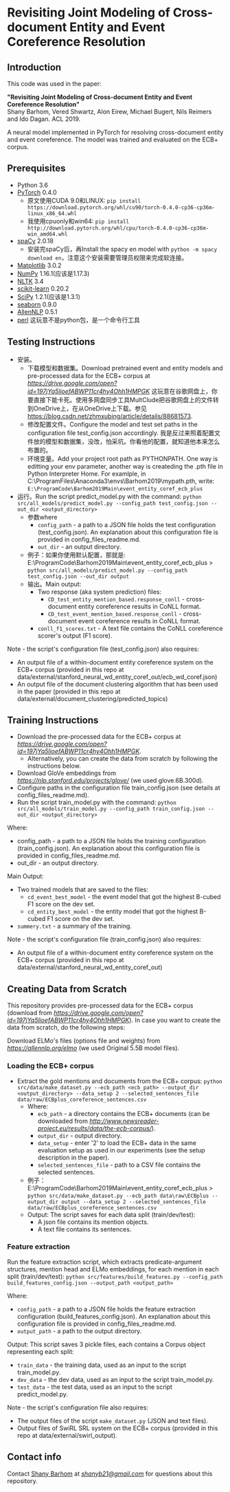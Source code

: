# Revisiting Joint Modeling of Cross-document Entity and Event Coreference Resolution

## Introduction
This code was used in the paper:

<b>"Revisiting Joint Modeling of Cross-document Entity and Event Coreference Resolution"</b><br/>
Shany Barhom, Vered Shwartz, Alon Eirew, Michael Bugert, Nils Reimers and Ido Dagan. ACL 2019.

A neural model implemented in PyTorch for resolving cross-document entity and event coreference.
The model was trained and evaluated on the ECB+ corpus.

## Prerequisites
* Python 3.6
* [PyTorch](https://pytorch.org/) 0.4.0
    * 原文使用CUDA 9.0和LINUX:
    `pip install https://download.pytorch.org/whl/cu90/torch-0.4.0-cp36-cp36m-linux_x86_64.whl`
    * 我使用cpuonly和win64:
    `pip install http://download.pytorch.org/whl/cpu/torch-0.4.0-cp36-cp36m-win_amd64.whl`
* [spaCy](https://spacy.io/) 2.0.18
    *  安装完spaCy后，再Install the spacy en model with `python -m spacy download en`，注意这个安装需要管理员权限来完成软连接。
* [Matplotlib](https://matplotlib.org/) 3.0.2
* [NumPy](https://www.numpy.org/) 1.16.1(应该是1.17.3)
* [NLTK](https://www.nltk.org/) 3.4
* [scikit-learn](https://scikit-learn.org/) 0.20.2
* [SciPy](https://www.scipy.org/) 1.2.1(应该是1.3.1)
* [seaborn](https://seaborn.pydata.org/) 0.9.0
* [AllenNLP](https://allennlp.org/) 0.5.1
* [perl](https://www.perl.org/get.html) 这玩意不是python包，是一个命令行工具

## Testing Instructions
* 安装。
   * 下载模型和数据集。Download pretrained event and entity models and pre-processed data for the ECB+ corpus at *https://drive.google.com/open?id=197jYq5lioefABWP11cr4hy4Ohh1HMPGK*  这玩意在谷歌网盘上，你要直接下能卡死。使用多网盘同步工具MultClude把谷歌网盘上的文件转到OneDrive上，在从OneDrive上下载。参见 https://blog.csdn.net/zhmxubing/article/details/88681573.
   * 修改配置文件。Configure the model and test set paths in the configuration file test_config.json accordingly.  我是反过来照着配置文件放的模型和数据集，没改，怕采坑。你看他的配置，就知道他本来怎么布置的。
   * 环境变量。Add your project root path as PYTHONPATH. One way is editting your env parameter, another way is createding the .pth file in Python Interpreter Home. For examlple, in C:\ProgramFiles\Anaconda3\envs\Barhom2019\mypath.pth, write: `E:\ProgramCode\Barhom2019Main\event_entity_coref_ecb_plus`
* 运行。Run the script predict_model.py with the command:
    `python src/all_models/predict_model.py --config_path test_config.json --out_dir <output_directory>`
    * 参数where
      * `config_path` - a path to a JSON file holds the test configuration (test_config.json).
      An explanation about this configuration file is provided in config_files_readme.md.
      * `out_dir` - an output directory.
    * 例子：如果你使用默认配置，那就是:
    E:\ProgramCode\Barhom2019Main\event_entity_coref_ecb_plus > `python src/all_models/predict_model.py --config_path test_config.json --out_dir output`
   * 输出。Main output:
      * Two response (aka system prediction) files:
         * `CD_test_entity_mention_based.response_conll` - cross-document entity coreference results in CoNLL format.
         * `CD_test_event_mention_based.response_conll` - cross-document event coreference results in CoNLL format.
      * `conll_f1_scores.txt` - A text file contains the CoNLL coreference scorer's output (F1 score).

Note - the script's configuration file (test_config.json) also requires: 
   * An output file of a within-document entity coreference system on the ECB+ corpus (provided in this repo at data/external/stanford_neural_wd_entity_coref_out/ecb_wd_coref.json)
   * An output file of the document clustering algorithm that has been used in the paper (provided in this repo at data/external/document_clustering/predicted_topics)

## Training Instructions
* Download the pre-processed data for the ECB+ corpus at *https://drive.google.com/open?id=197jYq5lioefABWP11cr4hy4Ohh1HMPGK*.
    * Alternatively, you can create the data from scratch by following the instructions below.
* Download GloVe embeddings from *https://nlp.stanford.edu/projects/glove/* (we used glove.6B.300d).
* Configure paths in the configuration file train_config.json (see details at config_files_readme.md).
* Run the script train_model.py with the command:
   `python src/all_models/train_model.py --config_path train_config.json --out_dir <output_directory>`

Where:
* config_path - a path to a JSON file holds the training configuration (train_config.json).
   An explanation about this configuration file is provided in config_files_readme.md.
* out_dir - an output directory.

Main Output:
* Two trained models that are saved to the files:
    * `cd_event_best_model` - the event model that got the highest B-cubed F1 score on the dev set.
    * `cd_entity_best_model` - the entity model that got the highest B-cubed F1 score on the dev set.
* `summery.txt` - a summary of the training.

Note - the script's configuration file (train_config.json) also requires: 
   * An output file of a within-document entity coreference system on the ECB+ corpus (provided in this repo at             data/external/stanford_neural_wd_entity_coref_out)
 

## Creating Data from Scratch
This repository provides pre-processed data for the ECB+ corpus (download from *https://drive.google.com/open?id=197jYq5lioefABWP11cr4hy4Ohh1HMPGK*).
In case you want to create the data from scratch, do the following steps:

Download ELMo's files (options file and weights) from *https://allennlp.org/elmo* (we used Original 5.5B model files).

### Loading the ECB+ corpus
* Extract the gold mentions and documents from the ECB+ corpus:
   `python src/data/make_dataset.py --ecb_path <ecb_path> --output_dir <output_directory> --data_setup 2 --selected_sentences_file data/raw/ECBplus_coreference_sentences.csv`
   * Where:
      * `ecb_path` - a directory contains the ECB+ documents (can be downloaded from *http://www.newsreader-project.eu/results/data/the-ecb-corpus/*).
      * `output_dir` - output directory.
      * `data_setup` - enter '2' to load the ECB+ data in the same evaluation setup as used in our experiments (see the setup description in the paper).
      * `selected_sentences_file` - path to a CSV file contains the selected sentences.
   * 例子：E:\ProgramCode\Barhom2019Main\event_entity_coref_ecb_plus > `python src/data/make_dataset.py --ecb_path data\raw\ECBplus --output_dir output --data_setup 2 --selected_sentences_file  data/raw/ECBplus_coreference_sentences.csv`
   * Output:
      The script saves for each data split (train/dev/test):
      * A json file contains its mention objects.
      * A text file contains its sentences.


### Feature extraction
Run the feature extraction script, which extracts predicate-argument structures,
mention head and ELMo embeddings, for each mention in each split (train/dev/test):
   `python src/features/build_features.py --config_path build_features_config.json --output_path <output_path>`

Where:
   * `config_path` - a path to a JSON file holds the feature extraction configuration (build_features_config.json).
                  An explanation about this configuration file is provided in config_files_readme.md.
   * `output_path` - a path to the output directory.

Output:
This script saves 3 pickle files, each contains a Corpus object representing each split:
* `train_data` - the training data, used as an input to the script train_model.py.
* `dev_data` - the dev data, used as an input to the script train_model.py.
* `test_data` - the test data, used as an input to the script predict_model.py.

Note - the script's configuration file also requires:
   * The output files of the script `make_dataset.py` (JSON and text files).
   * Output files of SwiRL SRL system on the ECB+ corpus (provided in this repo at data/external/swirl_output).


## Contact info
Contact [Shany Barhom](https://github.com/shanybar) at *shanyb21@gmail.com* for questions about this repository.